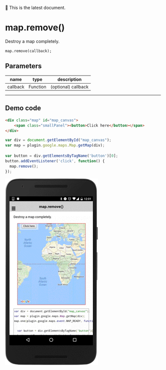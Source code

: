 :green_heart: This is the latest document.

# map.remove()

Destroy a map completely.

```
map.remove(callback);
```


## Parameters

name     | type      | description
---------|-----------|----------------------
callback | Function  | (optional) callback
--------------------------------------------


## Demo code

```html
<div class="map" id="map_canvas">
    <span class="smallPanel"><button>Click here</button></span>
</div>
```

```js
var div = document.getElementById("map_canvas");
var map = plugin.google.maps.Map.getMap(div);

var button = div.getElementsByTagName('button')[0];
button.addEventListener('click', function() {
  map.remove();
});

```

![](image.gif)
